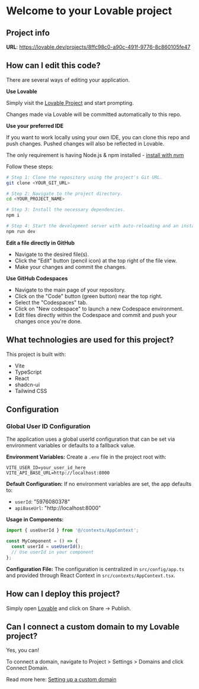# Welcome to your Lovable project

## Project info

**URL**: https://lovable.dev/projects/8ffc98c0-a90c-491f-9776-8c860105fe47

## How can I edit this code?

There are several ways of editing your application.

**Use Lovable**

Simply visit the [Lovable Project](https://lovable.dev/projects/8ffc98c0-a90c-491f-9776-8c860105fe47) and start prompting.

Changes made via Lovable will be committed automatically to this repo.

**Use your preferred IDE**

If you want to work locally using your own IDE, you can clone this repo and push changes. Pushed changes will also be reflected in Lovable.

The only requirement is having Node.js & npm installed - [install with nvm](https://github.com/nvm-sh/nvm#installing-and-updating)

Follow these steps:

```sh
# Step 1: Clone the repository using the project's Git URL.
git clone <YOUR_GIT_URL>

# Step 2: Navigate to the project directory.
cd <YOUR_PROJECT_NAME>

# Step 3: Install the necessary dependencies.
npm i

# Step 4: Start the development server with auto-reloading and an instant preview.
npm run dev
```

**Edit a file directly in GitHub**

- Navigate to the desired file(s).
- Click the "Edit" button (pencil icon) at the top right of the file view.
- Make your changes and commit the changes.

**Use GitHub Codespaces**

- Navigate to the main page of your repository.
- Click on the "Code" button (green button) near the top right.
- Select the "Codespaces" tab.
- Click on "New codespace" to launch a new Codespace environment.
- Edit files directly within the Codespace and commit and push your changes once you're done.

## What technologies are used for this project?

This project is built with:

- Vite
- TypeScript
- React
- shadcn-ui
- Tailwind CSS

## Configuration

### Global User ID Configuration

The application uses a global userId configuration that can be set via environment variables or defaults to a fallback value.

**Environment Variables:**
Create a `.env` file in the project root with:
```
VITE_USER_ID=your_user_id_here
VITE_API_BASE_URL=http://localhost:8000
```

**Default Configuration:**
If no environment variables are set, the app defaults to:
- `userId`: "5976080378"
- `apiBaseUrl`: "http://localhost:8000"

**Usage in Components:**
```typescript
import { useUserId } from '@/contexts/AppContext';

const MyComponent = () => {
  const userId = useUserId();
  // Use userId in your component
};
```

**Configuration File:**
The configuration is centralized in `src/config/app.ts` and provided through React Context in `src/contexts/AppContext.tsx`.

## How can I deploy this project?

Simply open [Lovable](https://lovable.dev/projects/8ffc98c0-a90c-491f-9776-8c860105fe47) and click on Share -> Publish.

## Can I connect a custom domain to my Lovable project?

Yes, you can!

To connect a domain, navigate to Project > Settings > Domains and click Connect Domain.

Read more here: [Setting up a custom domain](https://docs.lovable.dev/tips-tricks/custom-domain#step-by-step-guide)
